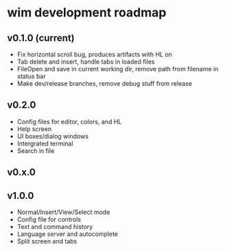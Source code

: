 # wim development roadmap

## v0.1.0 (current)

- Fix horizontal scroll bug, produces artifacts with HL on
- Tab delete and insert, handle tabs in loaded files
- FileOpen and save in current working dir, remove path from filename in status bar
- Make dev/release branches, remove debug stuff from release

## v0.2.0

- Config files for editor, colors, and HL
- Help screen
- UI boxes/dialog windows
- Intergrated terminal
- Search in file

## v0.x.0

## v1.0.0

- Normal/Insert/View/Select mode
- Config file for controls
- Text and command history
- Language server and autocomplete
- Split screen and tabs